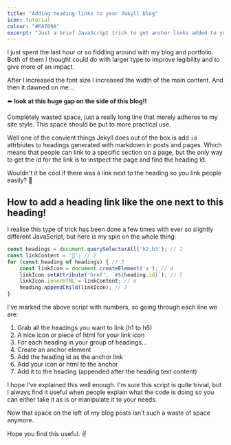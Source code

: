 ```yaml
---
title: "Adding heading links to your Jekyll blog"
icon: tutorial
colour: "#FA709A"
excerpt: "Just a brief JavaScript trick to get anchor links added to your Jekyll blog post headings"
---
```


I just spent the last hour or so fiddling around with my blog and portfolio. Both of them I thought could do with larger type to improve legibility and to give more of an impact.

After I increased the font size I increased the width of the main content. And then it dawned on me...

:arrow_left: **look at this huge gap on the side of this blog!!**

Completely wasted space, just a really long line that merely adheres to my site style. This space should be put to more practical use.

Well one of the convient things Jekyll does out of the box is add `id` attrbiutes to headings generated with markdown in posts and pages. Which means that people can link to a specific section on a page, but the only way to get the id for the link is to instpect the page and find the heading id.

Wouldn't it be cool if there was a link next to the heading so you link people easily? :thinking:

## How to add a heading link like the one next to this heading!

I realise this type of trick has been done a few times with ever so slightly different JavaScript, but here is my spin on the whole thing:

``` js
const headings = document.querySelectorAll('h2,h3'); // 1
const linkContent = '🔗'; // 2
for (const heading of headings) { // 3
    const linkIcon = document.createElement('a'); // 4
    linkIcon.setAttribute('href', `#${heading.id}`); // 5
    linkIcon.innerHTML = linkContent; // 6
    heading.appendChild(linkIcon); // 7
}
```

I've marked the above script with numbers, so going through each line we are:

1. Grab all the headings you want to link (h1 to h6)
2. A nice icon or piece of html for your link icon
3. For each heading in your group of headings...
4. Create an anchor element
5. Add the heading id as the anchor link
6. Add your icon or html to the anchor
7. Add it to the heading (appended after the heading text content)

I hope I've explained this well enough. I'm sure this script is quite trivial, but I always find it useful when people explain what the code is doing so you can either take it as is or manipulate it to your needs.

Now that space on the left of my blog posts isn't such a waste of space anymore.

Hope you find this useful. :v:
